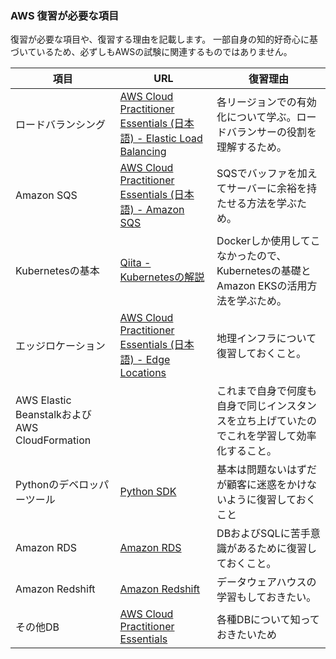 ### AWS 復習が必要な項目

復習が必要な項目や、復習する理由を記載します。
一部自身の知的好奇心に基づいているため、必ずしもAWSの試験に関連するものではありません。

| 項目 | URL | 復習理由 |
| --- | --- | --- |
| ロードバランシング | [AWS Cloud Practitioner Essentials (日本語) - Elastic Load Balancing](https://explore.skillbuilder.aws/learn/course/1875/play/92485/aws-cloud-practitioner-essentials-japanese-ri-ben-yu-shi-xie-ban) | 各リージョンでの有効化について学ぶ。ロードバランサーの役割を理解するため。 |
| Amazon SQS | [AWS Cloud Practitioner Essentials (日本語) - Amazon SQS](https://explore.skillbuilder.aws/learn/course/1875/play/92485/aws-cloud-practitioner-essentials-japanese-ri-ben-yu-shi-xie-ban) | SQSでバッファを加えてサーバーに余裕を持たせる方法を学ぶため。 |
| Kubernetesの基本 | [Qiita - Kubernetesの解説](https://qiita.com/MahoTakara/items/85096f8b2632c802ab22) | Dockerしか使用してこなかったので、Kubernetesの基礎とAmazon EKSの活用方法を学ぶため。 |
| エッジロケーション | [AWS Cloud Practitioner Essentials (日本語) - Edge Locations](https://explore.skillbuilder.aws/learn/course/1875/play/92485/aws-cloud-practitioner-essentials-japanese-ri-ben-yu-shi-xie-ban) | 地理インフラについて復習しておくこと。 |
| AWS Elastic BeanstalkおよびAWS CloudFormation | | これまで自身で何度も自身で同じインスタンスを立ち上げていたのでこれを学習して効率化すること。 |
| Pythonのデベロッパーツール | [Python SDK](https://aws.amazon.com/jp/developer/tools/) | 基本は問題ないはずだが顧客に迷惑をかけないように復習しておくこと |
| Amazon RDS | [Amazon RDS](https://aws.amazon.com/jp/rds/) | DBおよびSQLに苦手意識があるために復習しておくこと。 |
| Amazon Redshift | [Amazon Redshift](https://aws.amazon.com/jp/redshift/) | データウェアハウスの学習もしておきたい。 |
| その他DB | [AWS Cloud Practitioner Essentials](https://explore.skillbuilder.aws/learn/course/1875/play/92485/aws-cloud-practitioner-essentials-japanese-ri-ben-yu-shi-xie-ban) | 各種DBについて知っておきたいため |


<!-- テンプレート
##### 新しい学習項目のタイトル
| 項目 | URL | 復習理由 |
| --- | --- | --- |
| 項目1 | [リンク1](#) | このトピックを復習する理由を記入します。 |
| 項目2 | [リンク2](#) | このトピックを復習する理由を記入します。 |
| 項目3 | [リンク3](#) | このトピックを復習する理由を記入します。 |
-->
